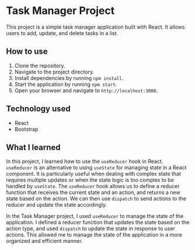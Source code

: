 # Task Manager Project

This project is a simple task manager application built with React. It allows users to add, update, and delete tasks in a list. 

## How to use

1. Clone the repository.
2. Navigate to the project directory.
3. Install dependencies by running `npm install`.
4. Start the application by running `npm start`.
5. Open your browser and navigate to `http://localhost:3000`.

## Technology used

- React
- Bootstrap

## What I learned

In this project, I learned how to use the `useReducer` hook in React. `useReducer` is an alternative to using `useState` for managing state in a React component. It is particularly useful when dealing with complex state that requires multiple updates or when the state logic is too complex to be handled by `useState`. The `useReducer` hook allows us to define a reducer function that receives the current state and an action, and returns a new state based on the action. We can then use `dispatch` to send actions to the reducer and update the state accordingly. 

In the Task Manager project, I used `useReducer` to manage the state of the application. I defined a reducer function that updates the state based on the action type, and used `dispatch` to update the state in response to user actions. This allowed me to manage the state of the application in a more organized and efficient manner.
